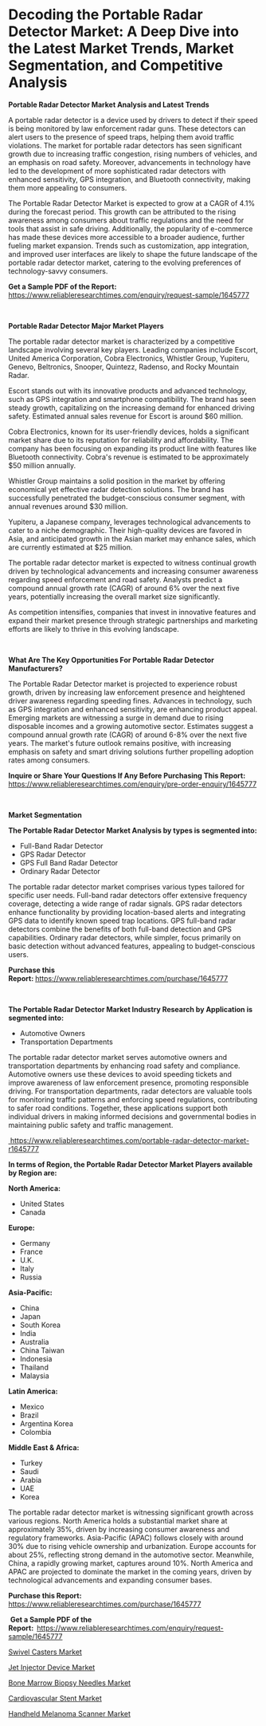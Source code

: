 <p><h1>Decoding the Portable Radar Detector Market: A Deep Dive into the Latest Market Trends, Market Segmentation, and Competitive Analysis</h1></p><p><strong>Portable Radar Detector Market Analysis and Latest Trends</strong></p>
<p><p>A portable radar detector is a device used by drivers to detect if their speed is being monitored by law enforcement radar guns. These detectors can alert users to the presence of speed traps, helping them avoid traffic violations. The market for portable radar detectors has seen significant growth due to increasing traffic congestion, rising numbers of vehicles, and an emphasis on road safety. Moreover, advancements in technology have led to the development of more sophisticated radar detectors with enhanced sensitivity, GPS integration, and Bluetooth connectivity, making them more appealing to consumers.</p><p>The Portable Radar Detector Market is expected to grow at a CAGR of 4.1% during the forecast period. This growth can be attributed to the rising awareness among consumers about traffic regulations and the need for tools that assist in safe driving. Additionally, the popularity of e-commerce has made these devices more accessible to a broader audience, further fueling market expansion. Trends such as customization, app integration, and improved user interfaces are likely to shape the future landscape of the portable radar detector market, catering to the evolving preferences of technology-savvy consumers.</p></p>
<p><strong>Get a Sample PDF of the Report:&nbsp;</strong> <a href="https://www.reliableresearchtimes.com/enquiry/request-sample/1645777?utm_campaign=3002&utm_medium=2&utm_source=Github&utm_content=ia&utm_term=10042025&utm_id=portable-radar-detector">https://www.reliableresearchtimes.com/enquiry/request-sample/1645777</a></p>
<p>&nbsp;</p>
<p><strong>Portable Radar Detector Major Market Players</strong></p>
<p><p>The portable radar detector market is characterized by a competitive landscape involving several key players. Leading companies include Escort, United America Corporation, Cobra Electronics, Whistler Group, Yupiteru, Genevo, Beltronics, Snooper, Quintezz, Radenso, and Rocky Mountain Radar. </p><p>Escort stands out with its innovative products and advanced technology, such as GPS integration and smartphone compatibility. The brand has seen steady growth, capitalizing on the increasing demand for enhanced driving safety. Estimated annual sales revenue for Escort is around $60 million.</p><p>Cobra Electronics, known for its user-friendly devices, holds a significant market share due to its reputation for reliability and affordability. The company has been focusing on expanding its product line with features like Bluetooth connectivity. Cobra's revenue is estimated to be approximately $50 million annually.</p><p>Whistler Group maintains a solid position in the market by offering economical yet effective radar detection solutions. The brand has successfully penetrated the budget-conscious consumer segment, with annual revenues around $30 million.</p><p>Yupiteru, a Japanese company, leverages technological advancements to cater to a niche demographic. Their high-quality devices are favored in Asia, and anticipated growth in the Asian market may enhance sales, which are currently estimated at $25 million.</p><p>The portable radar detector market is expected to witness continual growth driven by technological advancements and increasing consumer awareness regarding speed enforcement and road safety. Analysts predict a compound annual growth rate (CAGR) of around 6% over the next five years, potentially increasing the overall market size significantly.</p><p>As competition intensifies, companies that invest in innovative features and expand their market presence through strategic partnerships and marketing efforts are likely to thrive in this evolving landscape.</p></p>
<p>&nbsp;</p>
<p><strong>What Are The Key Opportunities For Portable Radar Detector Manufacturers?</strong></p>
<p><p>The Portable Radar Detector market is projected to experience robust growth, driven by increasing law enforcement presence and heightened driver awareness regarding speeding fines. Advances in technology, such as GPS integration and enhanced sensitivity, are enhancing product appeal. Emerging markets are witnessing a surge in demand due to rising disposable incomes and a growing automotive sector. Estimates suggest a compound annual growth rate (CAGR) of around 6-8% over the next five years. The market's future outlook remains positive, with increasing emphasis on safety and smart driving solutions further propelling adoption rates among consumers.</p></p>
<p><strong>Inquire or Share Your Questions If Any Before Purchasing This Report:</strong> <a href="https://www.reliableresearchtimes.com/enquiry/pre-order-enquiry/1645777?utm_campaign=3002&utm_medium=2&utm_source=Github&utm_content=ia&utm_term=10042025&utm_id=portable-radar-detector">https://www.reliableresearchtimes.com/enquiry/pre-order-enquiry/1645777</a></p>
<p>&nbsp;</p>
<p><strong>Market Segmentation</strong></p>
<p><strong>The Portable Radar Detector Market Analysis by types is segmented into:</strong></p>
<p><ul><li>Full-Band Radar Detector</li><li>GPS Radar Detector</li><li>GPS Full Band Radar Detector</li><li>Ordinary Radar Detector</li></ul></p>
<p><p>The portable radar detector market comprises various types tailored for specific user needs. Full-band radar detectors offer extensive frequency coverage, detecting a wide range of radar signals. GPS radar detectors enhance functionality by providing location-based alerts and integrating GPS data to identify known speed trap locations. GPS full-band radar detectors combine the benefits of both full-band detection and GPS capabilities. Ordinary radar detectors, while simpler, focus primarily on basic detection without advanced features, appealing to budget-conscious users.</p></p>
<p><strong>Purchase this Report:&nbsp;</strong><a href="https://www.reliableresearchtimes.com/purchase/1645777?utm_campaign=3002&utm_medium=2&utm_source=Github&utm_content=ia&utm_term=10042025&utm_id=portable-radar-detector">https://www.reliableresearchtimes.com/purchase/1645777</a></p>
<p>&nbsp;</p>
<p><strong>The Portable Radar Detector Market Industry Research by Application is segmented into:</strong></p>
<p><ul><li>Automotive Owners</li><li>Transportation Departments</li></ul></p>
<p><p>The portable radar detector market serves automotive owners and transportation departments by enhancing road safety and compliance. Automotive owners use these devices to avoid speeding tickets and improve awareness of law enforcement presence, promoting responsible driving. For transportation departments, radar detectors are valuable tools for monitoring traffic patterns and enforcing speed regulations, contributing to safer road conditions. Together, these applications support both individual drivers in making informed decisions and governmental bodies in maintaining public safety and traffic management.</p></p>
<p><a href="https://www.reliableresearchtimes.com/portable-radar-detector-market-r1645777?utm_campaign=3002&utm_medium=2&utm_source=Github&utm_content=ia&utm_term=10042025&utm_id=portable-radar-detector">&nbsp;https://www.reliableresearchtimes.com/portable-radar-detector-market-r1645777</a></p>
<p><strong>In terms of Region, the Portable Radar Detector Market Players available by Region are:</strong></p>
<p>
    <p> <strong> North America: </strong>
        <ul>
            <li>United States</li>
            <li>Canada</li>
        </ul>
        </p> 
    <p> <strong> Europe: </strong>
        <ul>
            <li>Germany</li>
            <li>France</li>
            <li>U.K.</li>
            <li>Italy</li>
            <li>Russia</li>
        </ul>
        </p> 
    <p> <strong> Asia-Pacific: </strong>
        <ul>
            <li>China</li>
            <li>Japan</li>
            <li>South Korea</li>
            <li>India</li>
            <li>Australia</li>
            <li>China Taiwan</li>
            <li>Indonesia</li>
            <li>Thailand</li>
            <li>Malaysia</li>
        </ul>
        </p> 
    <p> <strong> Latin America: </strong>
        <ul>
            <li>Mexico</li>
            <li>Brazil</li>
            <li>Argentina Korea</li>
            <li>Colombia</li>
        </ul>
        </p> 
    <p> <strong> Middle East & Africa: </strong>
        <ul>
            <li>Turkey</li>
            <li>Saudi</li>
            <li>Arabia</li>
            <li>UAE</li>
            <li>Korea</li>
        </ul>
    </p>
    </p>
<p><p>The portable radar detector market is witnessing significant growth across various regions. North America holds a substantial market share at approximately 35%, driven by increasing consumer awareness and regulatory frameworks. Asia-Pacific (APAC) follows closely with around 30% due to rising vehicle ownership and urbanization. Europe accounts for about 25%, reflecting strong demand in the automotive sector. Meanwhile, China, a rapidly growing market, captures around 10%. North America and APAC are projected to dominate the market in the coming years, driven by technological advancements and expanding consumer bases.</p></p>
<p><strong>Purchase this Report: </strong><a href="https://www.reliableresearchtimes.com/purchase/1645777?utm_campaign=3002&utm_medium=2&utm_source=Github&utm_content=ia&utm_term=10042025&utm_id=portable-radar-detector">https://www.reliableresearchtimes.com/purchase/1645777</a></p>
<p>&nbsp;<strong>Get a Sample PDF of the Report:&nbsp;&nbsp;</strong><a href="https://www.reliableresearchtimes.com/enquiry/request-sample/1645777?utm_campaign=3002&utm_medium=2&utm_source=Github&utm_content=ia&utm_term=10042025&utm_id=portable-radar-detector">https://www.reliableresearchtimes.com/enquiry/request-sample/1645777</a></p>
<p><strong></strong></p>
<p><p><a href="https://github.com/dringmurza6r/Market-Research-Report-List-1/blob/main/swivel-casters-market.md?utm_campaign=3002&utm_medium=2&utm_source=Github&utm_content=ia&utm_term=10042025&utm_id=portable-radar-detector">Swivel Casters Market</a></p><p><a href="https://www.linkedin.com/pulse/jet-injector-device-momentum-charting-91-cagr-path-iy8jf?utm_campaign=3002&utm_medium=2&utm_source=Github&utm_content=ia&utm_term=10042025&utm_id=portable-radar-detector">Jet Injector Device Market</a></p><p><a href="https://www.linkedin.com/pulse/growth-segmentation-51-cagr-forecast-bone-marrow-biopsy-jfuuf?utm_campaign=3002&utm_medium=2&utm_source=Github&utm_content=ia&utm_term=10042025&utm_id=portable-radar-detector">Bone Marrow Biopsy Needles Market</a></p><p><a href="https://www.linkedin.com/pulse/cardiovascular-stent-market-size-growth-analysis-2025-2032-industry-etbfe?utm_campaign=3002&utm_medium=2&utm_source=Github&utm_content=ia&utm_term=10042025&utm_id=portable-radar-detector">Cardiovascular Stent Market</a></p><p><a href="https://www.linkedin.com/pulse/handheld-melanoma-scanner-market-size-share-analysis-2025-2032-9plhc?utm_campaign=3002&utm_medium=2&utm_source=Github&utm_content=ia&utm_term=10042025&utm_id=portable-radar-detector">Handheld Melanoma Scanner Market</a></p></p>